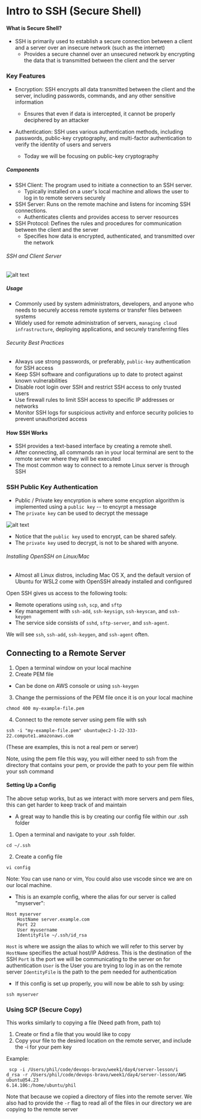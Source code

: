 # Intro to SSH (Secure Shell)

#### What is Secure Shell?
- SSH is primarily used to establish a secure connection between a client and a server over an insecure network (such as the internet)
    - Provides a secure channel over an unsecured network by encrypting the data that is transmitted between the client and the server

### Key Features
- Encryption: SSH encrypts all data transmitted between the client and the server, including passwords, commands, and any other sensitive information
    - Ensures that even if data is intercepted, it cannot be properly deciphered by an attacker

- Authentication: SSH uses various authentication methods, including passwords, public-key cryptography, and multi-factor authentication to verify the identity of users and servers
    - Today we will be focusing on public-key cryptography

##### Components
- SSH Client: The program used to initiate a connection to an SSH server.
    - Typically installed on a user's local machine and allows the user to log in to remote servers securely
- SSH Server: Runs on the remote machine and listens for incoming SSH connections.
    - Authenticates clients and provides access to server resources
- SSH Protocol: Defines the rules and procedures for communication between the client and the server
    - Specifies how data is encrypted, authenticated, and transmitted over the network

###### SSH and Client Server
![alt text](/visuals/ssh-client-server.png)


##### Usage
- Commonly used by system administrators, developers, and anyone who needs to securely access remote systems or transfer files between systems
- Widely used for remote administration of servers, `managing cloud infrastructure`, deploying applications, and securely transferring files

###### Security Best Practices
- Always use strong passwords, or preferably, `public-key` authentication for SSH access
- Keep SSH software and configurations up to date to protect against known vulnerabilities
- Disable root login over SSH and restrict SSH access to only trusted users
- Use firewall rules to limit SSH access to specific IP addresses or networks
- Monitor SSH logs for suspicious activity and enforce security policies to prevent unauthorized access

#### How SSH Works
- SSH provides a text-based interface by creating a remote shell.
- After connecting, all commands ran in your local terminal are sent to the remote server where they will be executed
- The most common way to connect to a remote Linux server is through SSH

### SSH Public Key Authentication

- Public / Private key encyrption is where some encyption algorithm is implemented using a `public key` -- to encyrpt a message
- The `private key` can be used to decrypt the message

![alt text](/visuals/public_key_encryption.png)

- Notice that the `public key` used to encrypt, can be shared safely.
- The `private key` used to decrypt, is not to be shared with anyone.


###### Installing OpenSSH on Linux/Mac
- Almost all Linux distros, including Mac OS X, and the default version of Ubuntu for WSL2 come with OpenSSH already installed and configured

Open SSH gives us access to the following tools:
- Remote operations using `ssh`, `scp`, and `sftp`
- Key management with `ssh-add`, `ssh-keysign`, `ssh-keyscan`, and `ssh-keygen`
- The service side consists of `sshd`, `sftp-server`, and `ssh-agent`.

We will see `ssh`, `ssh-add`, `ssh-keygen`, and `ssh-agent` often.


## Connecting to a Remote Server

1. Open a terminal window on your local machine
2. Create PEM file
- Can be done on AWS console or using `ssh-keygen`
3. Change the permissions of the PEM file once it is on your local machine
```
chmod 400 my-example-file.pem
```
4. Connect to the remote server using pem file with ssh
```
ssh -i "my-example-file.pem" ubuntu@ec2-1-22-333-22.compute1.amazonaws.com
```
(These are examples, this is not a real pem or server)

Note, using the pem file this way, you will either need to ssh from the directory that contains your pem, or provide the path to your pem file within your ssh command


#### Setting Up a Config
The above setup works, but as we interact with more servers and pem files, this can get harder to keep track of and maintain

- A great way to handle this is by creating our config file within our .ssh folder
1. Open a terminal and navigate to your .ssh folder.
```
cd ~/.ssh
```
2. Create a config file
```
vi config
```
Note: You can use nano or vim, You could also use vscode since we are on our local machine.

- This is an example config, where the alias for our server is called "myserver":
```
Host myserver
    HostName server.example.com
    Port 22
    User myusername
    IdentityFile ~/.ssh/id_rsa
```
`Host` is where we assign the alias to which we will refer to this server by
`HostName` specifies the actual host/IP Address. This is the destination of the SSH
`Port` is the port we will be communicating to the server on for authentication
`User` is the User you are trying to log in as on the remote server
`IdentityFile` is the path to the pem needed for authentication

- If this config is set up properly, you will now be able to ssh by using:
```
ssh myserver
```

### Using SCP (Secure Copy)

This works similarly to copying a file (Need path from, path to)

1. Create or find a file that you would like to copy
2. Copy your file to the desired location on the remote server, and include the -i for your pem key

Example:
```
 scp -i /Users/phil/code/devops-bravo/week1/day4/server-lesson/i
d_rsa -r /Users/phil/code/devops-bravo/week1/day4/server-lesson/AWS ubuntu@54.23
6.14.106:/home/ubuntu/phil
```

Note that because we copied a directory of files into the remote server. We also had to provide the `-r` flag to read all of the files in our directory we are copying to the remote server





